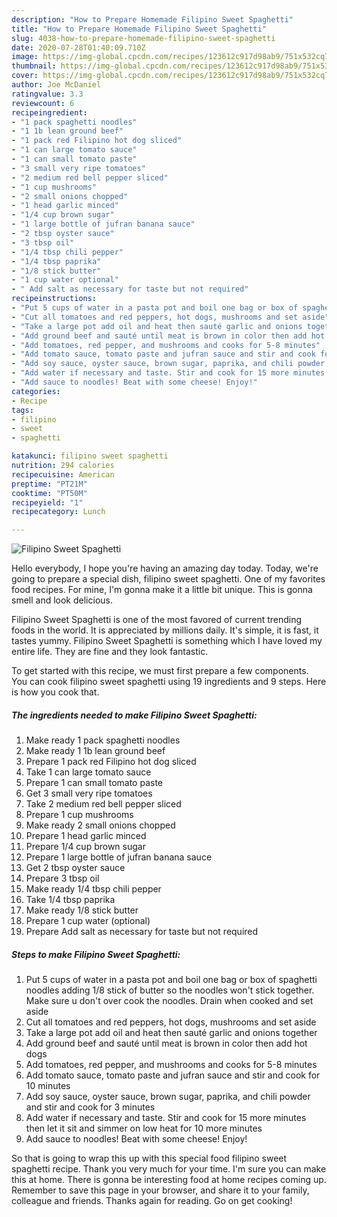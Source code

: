 ```yaml
---
description: "How to Prepare Homemade Filipino Sweet Spaghetti"
title: "How to Prepare Homemade Filipino Sweet Spaghetti"
slug: 4038-how-to-prepare-homemade-filipino-sweet-spaghetti
date: 2020-07-28T01:40:09.710Z
image: https://img-global.cpcdn.com/recipes/123612c917d98ab9/751x532cq70/filipino-sweet-spaghetti-recipe-main-photo.jpg
thumbnail: https://img-global.cpcdn.com/recipes/123612c917d98ab9/751x532cq70/filipino-sweet-spaghetti-recipe-main-photo.jpg
cover: https://img-global.cpcdn.com/recipes/123612c917d98ab9/751x532cq70/filipino-sweet-spaghetti-recipe-main-photo.jpg
author: Joe McDaniel
ratingvalue: 3.3
reviewcount: 6
recipeingredient:
- "1 pack spaghetti noodles"
- "1 1b lean ground beef"
- "1 pack red Filipino hot dog sliced"
- "1 can large tomato sauce"
- "1 can small tomato paste"
- "3 small very ripe tomatoes"
- "2 medium red bell pepper sliced"
- "1 cup mushrooms"
- "2 small onions chopped"
- "1 head garlic minced"
- "1/4 cup brown sugar"
- "1 large bottle of jufran banana sauce"
- "2 tbsp oyster sauce"
- "3 tbsp oil"
- "1/4 tbsp chili pepper"
- "1/4 tbsp paprika"
- "1/8 stick butter"
- "1 cup water optional"
- " Add salt as necessary for taste but not required"
recipeinstructions:
- "Put 5 cups of water in a pasta pot and boil one bag or box of spaghetti noodles adding 1/8 stick of butter so the noodles won&#39;t stick together. Make sure u don&#39;t over cook the noodles. Drain when cooked and set aside"
- "Cut all tomatoes and red peppers, hot dogs, mushrooms and set aside"
- "Take a large pot add oil and heat then sauté garlic and onions together"
- "Add ground beef and sauté until meat is brown in color then add hot dogs"
- "Add tomatoes, red pepper, and mushrooms and cooks for 5-8 minutes"
- "Add tomato sauce, tomato paste and jufran sauce and stir and cook for 10 minutes"
- "Add soy sauce, oyster sauce, brown sugar, paprika, and chili powder and stir and cook for 3 minutes"
- "Add water if necessary and taste. Stir and cook for 15 more minutes then let it sit and simmer on low heat for 10 more minutes"
- "Add sauce to noodles! Beat with some cheese! Enjoy!"
categories:
- Recipe
tags:
- filipino
- sweet
- spaghetti

katakunci: filipino sweet spaghetti 
nutrition: 294 calories
recipecuisine: American
preptime: "PT21M"
cooktime: "PT50M"
recipeyield: "1"
recipecategory: Lunch

---
```



![Filipino Sweet Spaghetti](https://img-global.cpcdn.com/recipes/123612c917d98ab9/751x532cq70/filipino-sweet-spaghetti-recipe-main-photo.jpg)

Hello everybody, I hope you're having an amazing day today. Today, we're going to prepare a special dish, filipino sweet spaghetti. One of my favorites food recipes. For mine, I'm gonna make it a little bit unique. This is gonna smell and look delicious.

Filipino Sweet Spaghetti is one of the most favored of current trending foods in the world. It is appreciated by millions daily. It's simple, it is fast, it tastes yummy. Filipino Sweet Spaghetti is something which I have loved my entire life. They are fine and they look fantastic.




To get started with this recipe, we must first prepare a few components. You can cook filipino sweet spaghetti using 19 ingredients and 9 steps. Here is how you cook that.

<!--inarticleads1-->

##### The ingredients needed to make Filipino Sweet Spaghetti:

1. Make ready 1 pack spaghetti noodles
1. Make ready 1 1b lean ground beef
1. Prepare 1 pack red Filipino hot dog sliced
1. Take 1 can large tomato sauce
1. Prepare 1 can small tomato paste
1. Get 3 small very ripe tomatoes
1. Take 2 medium red bell pepper sliced
1. Prepare 1 cup mushrooms
1. Make ready 2 small onions chopped
1. Prepare 1 head garlic minced
1. Prepare 1/4 cup brown sugar
1. Prepare 1 large bottle of jufran banana sauce
1. Get 2 tbsp oyster sauce
1. Prepare 3 tbsp oil
1. Make ready 1/4 tbsp chili pepper
1. Take 1/4 tbsp paprika
1. Make ready 1/8 stick butter
1. Prepare 1 cup water (optional)
1. Prepare  Add salt as necessary for taste but not required




<!--inarticleads2-->

##### Steps to make Filipino Sweet Spaghetti:

1. Put 5 cups of water in a pasta pot and boil one bag or box of spaghetti noodles adding 1/8 stick of butter so the noodles won&#39;t stick together. Make sure u don&#39;t over cook the noodles. Drain when cooked and set aside
1. Cut all tomatoes and red peppers, hot dogs, mushrooms and set aside
1. Take a large pot add oil and heat then sauté garlic and onions together
1. Add ground beef and sauté until meat is brown in color then add hot dogs
1. Add tomatoes, red pepper, and mushrooms and cooks for 5-8 minutes
1. Add tomato sauce, tomato paste and jufran sauce and stir and cook for 10 minutes
1. Add soy sauce, oyster sauce, brown sugar, paprika, and chili powder and stir and cook for 3 minutes
1. Add water if necessary and taste. Stir and cook for 15 more minutes then let it sit and simmer on low heat for 10 more minutes
1. Add sauce to noodles! Beat with some cheese! Enjoy!




So that is going to wrap this up with this special food filipino sweet spaghetti recipe. Thank you very much for your time. I'm sure you can make this at home. There is gonna be interesting food at home recipes coming up. Remember to save this page in your browser, and share it to your family, colleague and friends. Thanks again for reading. Go on get cooking!
